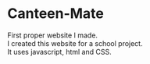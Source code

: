 # Canteen-Mate
First proper website I made.<br>
I created this website for a school project.<br>
It uses javascript, html and CSS.
